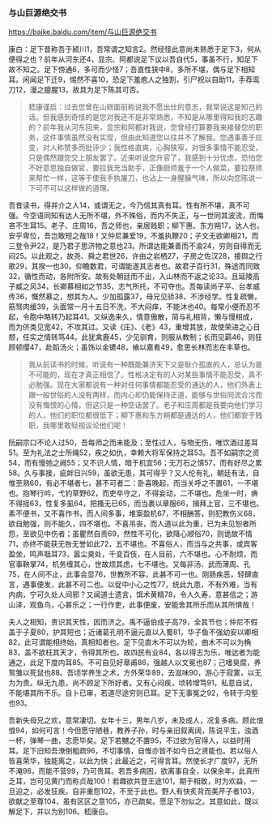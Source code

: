 ### 与山巨源绝交书
https://baike.baidu.com/item/与山巨源绝交书

康白：足下昔称吾于颍川1，吾常谓之知言2。然经怪此意尚未熟悉于足下3，何从便得之也？前年从河东还4，显宗、阿都说足下议以吾自代5，事虽不行，知足下故不知之。足下傍通6，多可而少怪7；吾直性狭中8，多所不堪，偶与足下相知耳。闲闻足下迁9，惕然不喜10，恐足下羞庖人之独割，引尸祝以自助11，手荐鸾刀12，漫之膻腥13，故具为足下陈其可否。
>嵇康谨启：过去您曾在山嵚面前称说我不愿出仕的意志，我常说这是知己的话。但我感到奇怪的是您对我还不是非常熟悉，不知是从哪里得知我的志趣的？前年我从河东回来，显宗和阿都对我说，您曾经打算要我来接替您的职务，这件事情虽然没有实现，但由此知道您以往并不了解我。您遇事善于应变，对人称赞多而批评少；我性格直爽，心胸狭窄，对很多事情不能忍受，只是偶然跟您交上朋友罢了。近来听说您升官了，我感到十分忧虑，恐怕您不好意思独自做官，要拉我充当助手，正像厨师羞于一个人做菜，要拉祭师来帮忙一样，这等于使我手执屠刀，也沾上一身腥臊气味，所以向您陈说一下可不可以这样做的道理。

吾昔读书，得并介之人14，或谓无之，今乃信其真有耳。性有所不堪，真不可强。今空语同知有达人无所不堪，外不殊俗，而内不失正，与一世同其波流，而悔吝不生耳15。老子、庄周16，吾之师也，亲居贱职；柳下惠、东方朔17，达人也，安乎卑位，吾岂敢短之哉18！又仲尼兼爱19，不羞执鞭20；子文无欲卿相21，而三登令尹22，是乃君子思济物之意也23。所谓达能兼善而不渝24，穷则自得而无闷25。以此观之，故尧、舜之君世26，许由之岩栖27，子房之佐汉28，接舆之行歌29，其揆一也30。仰瞻数君，可谓能遂其志者也。故君子百行31，殊途而同致32，循性而动，各附所安。故有处朝廷而不出，入山林而不返之论33。且延陵高子臧之风34，长卿慕相如之节35，志气所托，不可夺也。吾每读尚子平、台孝威传36，慨然慕之，想其为人。少加孤露37，母兄见骄38，不涉经学。性复疏懒，筋驽肉缓39，头面常一月十五日不洗，不大闷痒，不能沐也40。每常小便而忍不起，令胞中略转乃起耳41。又纵逸来久，情意傲散，简与礼相背，懒与慢相成，而为侪类见宽42，不攻其过。又读《庄》、《老》43，重增其放，故使荣进之心日颓，任实之情转笃44。此犹禽鹿45，少见驯育，则服从教制；长而见羁46，则狂顾顿缨47，赴蹈汤火；虽饰以金镳48，飨以嘉肴49，愈思长林而志在丰草也。
>我从前读书的时候，听说有一种既能兼济天下又是耿介孤直的人，总认为是不可能的，现在才真正相信了。性格决定有的人对某些事情不能忍受，真不必勉强。现在大家都说有一种对任何事情都能忍受的通达的人，他们外表上跟一般世俗的人没有两样，而内心却仍能保持正道，能够与世俗同流合污而没有悔恨的心情，但这只是一种空话罢了。老子和庄周都是我要向他们学习的人，他们的职位都很低下；柳下惠和东方朔都是通达的人，他们都安于贱职，我哪里敢轻视议论他们呢！

阮嗣宗口不论人过50，吾每师之而未能及；至性过人，与物无伤，唯饮酒过差耳51。至为礼法之士所绳52，疾之如仇，幸赖大将军保持之耳53。吾不如嗣宗之资54，而有慢弛之阙55；又不识人情，暗于机宜56；无万石之慎57，而有好尽之累58。久与事接，疵衅日兴59，虽欲无患，其可得乎？又人伦有礼，朝廷有法，自惟至熟60，有必不堪者七，甚不可者二：卧喜晚起，而当关呼之不置61，一不堪也。抱琴行吟，弋钓草野62，而吏卒守之，不得妄动，二不堪也。危坐一时，痹不得摇63，性复多虱64，把搔无已65，而当裹以章服66，揖拜上官，三不堪也。素不便书，又不喜作书，而人间多事，堆案盈机67，不相酬答，则犯教伤义68，欲自勉强，则不能久，四不堪也。不喜吊丧，而人道以此为重，已为未见恕者所怨，至欲见中伤者；虽瞿然自责69，然性不可化，欲降心顺俗70，则诡故不情71，亦终不能获无咎无誉如此72，五不堪也。不喜俗人，而当与之共事，或宾客盈坐，鸣声聒耳73，嚣尘臭处，千变百伎，在人目前，六不堪也。心不耐烦，而官事鞅掌74，机务缠其心，世故烦其虑，七不堪也。又每非汤、武而薄周、孔75，在人间不止，此事会显76，世教所不容，此甚不可一也。刚肠疾恶，轻肆直言，遇事便发，此甚不可二也。以促中小心之性77，统此九患，不有外难，当有内病，宁可久处人间邪？又闻道士遗言，饵术黄精78，令人久寿，意甚信之；游山泽，观鱼鸟，心甚乐之；一行作吏，此事便废，安能舍其所乐而从其所惧哉！

夫人之相知，贵识其天性，因而济之。禹不逼伯成子高79，全其节也；仲尼不假盖于子夏80，护其短也；近诸葛孔明不逼元直以入蜀81，华子鱼不强幼安以卿相82，此可谓能相终始，真相知者也。足下见直木不可以为轮，曲木不可以为桷83，盖不欲枉其天才，令得其所也。故四民有业84，各以得志为乐，唯达者为能通之，此足下度内耳85。不可自见好章甫86，强越人以文冕也87；己嗜臭腐，养鸳雏以死鼠也88。吾顷学养生之术，方外荣华89，去滋味90，游心于寂寞，以无为为贵。纵无九患，尚不顾足下所好者。又有心闷疾，顷转增笃91，私意自试，不能堪其所不乐。自卜已审，若道尽途穷则已耳。足下无事冤之92，令转于沟壑也93。

吾新失母兄之欢，意常凄切。女年十三，男年八岁，未及成人，况复多病。顾此悢悢94，如何可言！今但愿守陋巷，教养子孙，时与亲旧叙离阔，陈说平生，浊酒一杯，弹琴一曲，志愿毕矣。足下若嬲之不置95，不过欲为官得人，以益时用耳。足下旧知吾潦倒粗疏96，不切事情，自惟亦皆不如今日之贤能也。若以俗人皆喜荣华，独能离之，以此为快；此最近之，可得言耳。然使长才广度97，无所不淹98，而能不营99，乃可贵耳。若吾多病困，欲离事自全，以保余年，此真所乏耳，岂可见黄门而称贞哉100！若趣欲共登王途101，期于相致，时为欢益，一旦迫之，必发狂疾。自非重怨102，不至于此也。野人有快炙背而美芹子者103，欲献之至尊104，虽有区区之意105，亦已疏矣。愿足下勿似之。其意如此，既以解足下，并以为别106。嵇康白。
